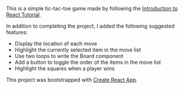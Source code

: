 This is a simple tic-tac-toe game made by following the [Introduction to React Tutorial](https://reactjs.org/tutorial/tutorial.html).

In addition to completing the project, I added the following suggested features:
* Display the location of each move
* Highlight the currently selected item in the move list
* Use two loops to write the Board component
* Add a button to toggle the order of the items in the move list
* Highlight the squares when a player wins

This project was bootstrapped with [Create React App](https://github.com/facebookincubator/create-react-app).

